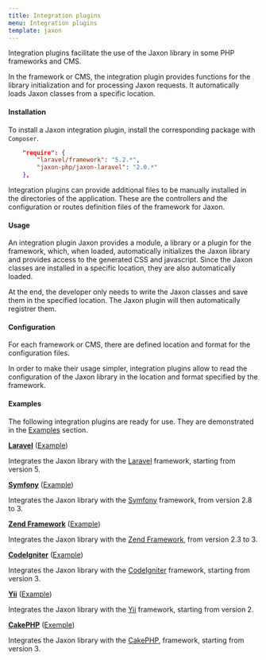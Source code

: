 ```yaml
---
title: Integration plugins
menu: Integration plugins
template: jaxon
---
```


Integration plugins facilitate the use of the Jaxon library in some PHP frameworks and CMS.

In the framework or CMS, the integration plugin provides functions for the library initialization and for processing Jaxon requests.
It automatically loads Jaxon classes from a specific location.

#### Installation

To install a Jaxon integration plugin, install the corresponding package with `Composer`.

```json
    "require": {
        "laravel/framework": "5.2.*",
        "jaxon-php/jaxon-laravel": "2.0.*"
    },
```

Integration plugins can provide additional files to be manually installed in the directories of the application.
These are the controllers and the configuration or routes definition files of the framework for Jaxon.

#### Usage

An integration plugin Jaxon provides a module, a library or a plugin for the framework, which, when loaded, automatically initializes the Jaxon library and provides access to the generated CSS and javascript.
Since the Jaxon classes are installed in a specific location, they are also automatically loaded.

At the end, the developer only needs to write the Jaxon classes and save them in the specified location.
The Jaxon plugin will then automatically registrer them.

#### Configuration

For each framework or CMS, there are defined location and format for the configuration files.

In order to make their usage simpler, integration plugins allow to read the configuration of the Jaxon library in the location and format specified by the framework.

#### Examples

The following integration plugins are ready for use. They are demonstrated in the [Examples](/examples) section.

**[Laravel](https://github.com/jaxon-php/jaxon-laravel)** ([Example](/examples/integration/laravel))

Integrates the Jaxon library with the [Laravel](https://laravel.com) framework, starting from version 5.

**[Symfony](https://github.com/jaxon-php/jaxon-symfony)** ([Example](/examples/integration/symfony))

Integrates the Jaxon library with the [Symfony](http://symfony.com) framework, from version 2.8 to 3.

**[Zend Framework](https://github.com/jaxon-php/jaxon-zend)** ([Example](/examples/integration/zend))

Integrates the Jaxon library with the [Zend Framework](https://framework.zend.com), from version 2.3 to 3.

**[CodeIgniter](https://github.com/jaxon-php/jaxon-codeigniter)** ([Example](/examples/integration/codeigniter))

Integrates the Jaxon library with the [CodeIgniter](https://www.codeigniter.com) framework, starting from version 3.

**[Yii](https://github.com/jaxon-php/jaxon-yii)** ([Example](/examples/integration/yii))

Integrates the Jaxon library with the [Yii](http://www.yiiframework.com) framework, starting from version 2.

**[CakePHP](https://github.com/jaxon-php/jaxon-cake)** ([Exemple](/examples/integration/cake))

Integrates the Jaxon library with the [CakePHP](https://cakephp.org), framework, starting from version 3.
